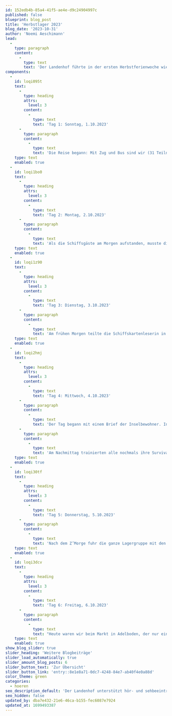 ```yaml
---
id: 152edb4b-85a4-41f5-ae4e-d9c24904997c
published: false
blueprint: blog_post
title: 'Herbstlager 2023'
blog_date: '2023-10-31'
author: 'Noemi Aeschimann'
lead:
  -
    type: paragraph
    content:
      -
        type: text
        text: 'Der Landenhof führte in der ersten Herbstferienwoche wieder ein freiwilliges Lager für Schülerinnen und Schüler der Schwerhörigenschule durch. Es hatten wie in den vergangenen Jahren aber auch schwerhörige Kinder und Jugendliche aus der Regelschule die Gelegenheit, von diesem Angebot zu profitieren und mit anderen schwerhörigen Kindern und Jugendlichen ein tolles Ferienlager in Adelboden zu erleben.'
components:
  -
    id: loqi095t
    text:
      -
        type: heading
        attrs:
          level: 3
        content:
          -
            type: text
            text: 'Tag 1: Sonntag, 1.10.2023'
      -
        type: paragraph
        content:
          -
            type: text
            text: 'Die Reise begann: Mit Zug und Bus sind wir (31 Teilnehmende und 13 Leitende) zum Lagerhaus im schönen Adelboden gefahren. Wir haben die Koffer ausgepackt und das Haus erkundigt. Mit Kennenlernspielen vor dem Haus stimmten wir in das Lagerfeeling ein. Für das Abendessen durften sich die Kinder und Jugendliche schön bekleiden und sich von der Schiffscrew, der Lagerleitung mit einem Drei-Gang-Menü bedienen lassen. Auf diesem Kreuzfahrschiff stellt sich die Crew vor: der Kapitän, die Matrosinnen, die Schiffsmechanikerinnen, der Bademeister, die Schiffsärztin, die Navigatorin und das Küchenteam. Die Schiffsgäste (Kinder und Jugendliche) waren von dem Essen begeistert. Die Stimmung war gut und die Gäste freuen sich auf die bevorstehenden Tage der Kreuzfahrt.'
    type: text
    enabled: true
  -
    id: loqi1bo0
    text:
      -
        type: heading
        attrs:
          level: 3
        content:
          -
            type: text
            text: 'Tag 2: Montag, 2.10.2023'
      -
        type: paragraph
        content:
          -
            type: text
            text: 'Als die Schiffsgäste am Morgen aufstanden, musste die Crew mitteilen, dass das Schiff leider technische Störungen hatte und auf einer einsamen Insel gestrandet ist. Ab jetzt heisst es Survival. Mit dem Proviant vom Schiff gab es ein Frühstück, damit nachher alle gestärkt für das Erkunden der Insel waren. Die Gruppe wurde aufgeteilt: einige gingen ganz hoch und weit wandern, andere gingen mit Trottis los und die weiteren machten sich in einer kleinen Wanderung über die Umgebung auskünftig. Die Gruppe der grossen Wanderung hat Pilze gefunden, Wasser gefiltert und sich Überblick über die Insel verschaffen. Auf der kleinen Wanderung konnte eine weitere Gruppe ein riesengrossen Vogelnest entdecken. Was da wohl drin ist? Beim Trottifahren brauchte es viel Konzentration und Orientierung, um Wege der Insel zu erkunden. Mit Fotos wurden Indizien, die fürs Überleben auf der Insel wichtig sind, festgehalten. Nach einem vollen Tag kamen viele erschöpft aufs gestrandete Schiff zurück, um sich am Essen aus den Vorräten zu stärken. Nach einem Survival-Postenlauf machten wir alle Schotten dicht und begaben uns in unsere Kajüten.'
    type: text
    enabled: true
  -
    id: loqi1z90
    text:
      -
        type: heading
        attrs:
          level: 3
        content:
          -
            type: text
            text: 'Tag 3: Dienstag, 3.10.2023'
      -
        type: paragraph
        content:
          -
            type: text
            text: 'Am frühen Morgen teilte die Schiffskartenleserin in einer Nachricht mit, dass sie drei Landkarten-Entwürfe skizziert hat. Die Schiffsgäste haben den Auftrag, die Insel weiterhin zu erkunden, um eine vollständige Karte zu erstellen. Um möglichst bald Hilfe zu holen, wurden die Schiffsgäste in zwei Gruppen eingeteilt: die Jüngeren und die Älteren. Die Jüngeren gingen klettern, um von einem Berg ein SOS zu senden. Die meisten kletterten bis zum höchsten Punkt. Die anderen durften, währenddessen Fussball spielen und auf einem Baum namens „Coop“ nach Zwischenverpflegung suchen. Nach dem Mittagessen konnten die Jüngeren sich am Nachmittag auch sportlich beschäftigen. Beim Klettern mit den Älteren am Nachmittag, haben einige ihre Höhenangst überwunden. Auch sie erreichten den Gipfel und konnten so für Hilfe auf der verlassenen Insel zu suchen. Wegen dem stürmischen Wetter mussten wir uns am Abend alle wieder ins Schiffwrack begeben und haben einen gemütlichen Filmabend genossen.'
    type: text
    enabled: true
  -
    id: loqi2hmj
    text:
      -
        type: heading
        attrs:
          level: 3
        content:
          -
            type: text
            text: 'Tag 4: Mittwoch, 4.10.2023'
      -
        type: paragraph
        content:
          -
            type: text
            text: 'Der Tag begann mit einem Brief der Inselbewohner. In dieser Nachricht schlugen sie einen Tauschhandel vor: Edelsteine gegen Früchte. Weil das Essen auf dem Schiff knapp wurde, zog die ganze Besatzung los, um Edelsteine zu sammeln. Diese konnten wir bei einem Geländespiel beim Sportplatz in Adelboden gewinnen. Aber Piraten (die Leiter) versuchten uns die Edelsteine wegzunehmen. Damit wir uns fürs Erkämpfen der Edelsteine stärken konnten, sorgte das Küchenteam für ein feines Mittagessen mit gegrilltem Fleisch und Gemüse.'
      -
        type: paragraph
        content:
          -
            type: text
            text: 'Am Nachmittag trainierten alle nochmals ihre Survival-Fähigkeiten bei Spiel, Spass und Sport. Für das Abendessen war der Essensvorrat so knapp wie noch nie. Mit dem übriggebliebenen Käse gab es ein Fondue. Beim Abendprogramm konnten die erkämpften Edelsteine gegen exotische Früchte getauscht werden. Voller Freude kreierten fünf Gruppen damit essbare Kunstwerke. Am Schluss das wurde das schönste Frucht-Kunstwerk von der Jury ausgewählt.'
    type: text
    enabled: true
  -
    id: loqi30tf
    text:
      -
        type: heading
        attrs:
          level: 3
        content:
          -
            type: text
            text: 'Tag 5: Donnerstag, 5.10.2023'
      -
        type: paragraph
        content:
          -
            type: text
            text: 'Nach dem Z’Morge fuhr die ganze Lagergruppe mit den Bussen zum Seilpark. Dort konnten sich alle austoben. Es gab verschiedene Bahnen, bei denen man schnell und hochfliegen konnte. Das höchste Seil war 50 Meter über dem Boden. Wir hatten grossen Spass und konnten den ganzen Morgen nutzen, um die Bahnen zu wiederholen. Nach einem stärkenden Mittagessen im Lagerhaus konnten wir Postkarten für unsere Familien basteln und ihnen Grüsse aus Adelboden, der Insel, schicken. Bis zum Abend durften die Kinder und Jugendlichen den Nachmittag frei gestalten. Einige bastelten mit viel Mühe und Kreativität weiter: kleine Boote, Schatztruhen usw. Andere gingen nochmals Fussballspielen oder suchten in der Umgebung nach Süssigkeiten. Von den vielen Abenteuern, die wir erlebt haben, hatten alle einen grossen Hunger. Zum Znacht gab es leckere Hamburger mit Pommes. Danach haben wir uns in der Disco amüsiert. Nach vielem Tanzen und Singen gingen alle müde ins Bett.'
    type: text
    enabled: true
  -
    id: loqi3dcv
    text:
      -
        type: heading
        attrs:
          level: 3
        content:
          -
            type: text
            text: 'Tag 6: Freitag, 6.10.2023'
      -
        type: paragraph
        content:
          -
            type: text
            text: "Heute waren wir beim Markt in Adelboden, der nur einmal im Jahr stattfindet. Manche kauften sich Seife, Schmuck, Spielsachen, Kleidung oder Süsses. Wieder im Lagerhaus angekommen, zauberte uns die Küche mit den Essensreste ein feines Mittagessen. Kurz vor 14:00 Uhr gingen wir ins Hallenbad nach Frutigen. Der Whirlpool war super und viele, genossen das Sprudelbad. Mit kreisförmigen Schwimmmatten haben einige im Wasser gespielt und andere spielten Wasservolley oder Schweinchen in der Mitte. Nach dem Schwimmen teilte uns der Kapitän teilte mit, dass ein anderes Schiff uns gesichtet hat und uns helfen kann. Die Reparaturen an unserem Schiff waren erfolgreich und das Loslegen bald wieder möglich! \_So gab es am letzten Abend auf der Insel eine Diashow voller Erinnerungen an die Abenteuer dieser Woche. Dazu gab es Crêpes und die Schiffscrew beendete den Abend mit der Rangverkündigung der Survival-Aufträge und Wettkämpfe der vergangenen Tage. Am nächsten Morgen stand die Heimreise bevor und das Schiff cruiste, heimwärts zu. Somit endete eine schöne und erlebnisreiche Woche, welche wir nicht vergessen werden."
    type: text
    enabled: true
show_blog_slider: true
slider_heading: 'Weitere Blogbeiträge'
slider_load_automatically: true
slider_amount_blog_posts: 6
slider_button_text: 'Zur Übersicht'
slider_button_link: 'entry::8e1e8a71-0dc7-4248-84e7-ab40f4e0a88d'
color_theme: green
categories:
  - hoeren
seo_description_default: 'Der Landenhof unterstützt hör- und sehbeeinträchtigte Kinder & Jugendliche in ihrem selbstbestimmten Leben durch Förderung ihrer Fähigkeiten & Entwicklung'
seo_hidden: false
updated_by: dba7e432-21e6-46ca-b155-fec6087e7924
updated_at: 1699493387
---
```

